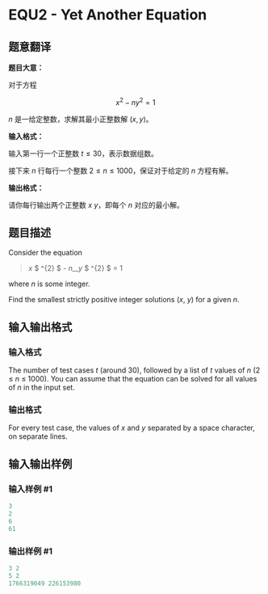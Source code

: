 # EQU2 - Yet Another Equation

## 题意翻译

**题目大意：**

对于方程

$$x^2 - ny^2 = 1$$

$n$ 是一给定整数，求解其最小正整数解 $(x, y)$。

**输入格式：**

输入第一行一个正整数 $t \le 30$，表示数据组数。

接下来 $n$ 行每行一个整数 $2 \le n \le 1000$，保证对于给定的 $n$ 方程有解。

**输出格式：**

请你每行输出两个正整数 $x\ y$，即每个 $n$ 对应的最小解。

## 题目描述

Consider the equation

> _x_ $ ^{2} $ - _n__y_ $ ^{2} $ = 1

where _n_ is some integer.

Find the smallest strictly positive integer solutions (_x_, _y_) for a given _n_.

## 输入输出格式

### 输入格式

The number of test cases _t_ (around 30), followed by a list of _t_ values of _n_ (2 ≤ _n_ ≤ 1000). You can assume that the equation can be solved for all values of _n_ in the input set.

### 输出格式

For every test case, the values of _x_ and _y_ separated by a space character, on separate lines.

## 输入输出样例

### 输入样例 #1

```cpp
3
2
6
61
```


### 输出样例 #1

```cpp
3 2
5 2
1766319049 226153980
```


